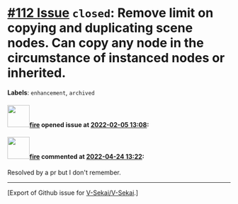 # [\#112 Issue](https://github.com/V-Sekai/V-Sekai/issues/112) `closed`: Remove limit on copying and duplicating scene nodes. Can copy any node in the circumstance of instanced nodes or inherited.
**Labels**: `enhancement`, `archived`


#### <img src="https://avatars.githubusercontent.com/u/32321?u=c2e06a3d2b49a467aa907e54aa259516440267cc&v=4" width="50">[fire](https://github.com/fire) opened issue at [2022-02-05 13:08](https://github.com/V-Sekai/V-Sekai/issues/112):



#### <img src="https://avatars.githubusercontent.com/u/32321?u=c2e06a3d2b49a467aa907e54aa259516440267cc&v=4" width="50">[fire](https://github.com/fire) commented at [2022-04-24 13:22](https://github.com/V-Sekai/V-Sekai/issues/112#issuecomment-1107841255):

Resolved by a pr but I don't remember.


-------------------------------------------------------------------------------



[Export of Github issue for [V-Sekai/V-Sekai](https://github.com/V-Sekai/V-Sekai).]
